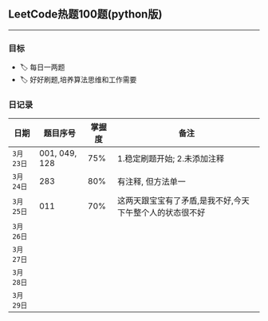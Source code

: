## LeetCode热题100题(python版)

___

### 目标

- 🏷 每日一两题
- 🏷 好好刷题,培养算法思维和工作需要

### 日记录

|日期|题目序号|掌握度|备注|
|---|---|---|---|
|`3月23日`| 001, 049, 128|75%|1.稳定刷题开始; 2.未添加注释|
|`3月24日`|283|80%|有注释, 但方法单一|
|`3月25日`|011|70%|这两天跟宝宝有了矛盾,是我不好,今天下午整个人的状态很不好|
|`3月26日`||||
|`3月27日`||||
|`3月28日`||||
|`3月29日`||||


